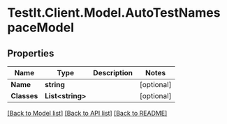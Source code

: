 # TestIt.Client.Model.AutoTestNamespaceModel

## Properties

Name | Type | Description | Notes
------------ | ------------- | ------------- | -------------
**Name** | **string** |  | [optional] 
**Classes** | **List&lt;string&gt;** |  | [optional] 

[[Back to Model list]](../README.md#documentation-for-models) [[Back to API list]](../README.md#documentation-for-api-endpoints) [[Back to README]](../README.md)

